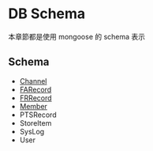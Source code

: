 
# DB Schema

本章節都是使用 mongoose 的 schema 表示

## Schema

- [Channel](https://github.com/Org08/sdb-nexus/blob/master/docs/DBSchema/Channel.md)
- [FARecord](https://github.com/Org08/sdb-nexus/tree/master/docs/DBSchema/FARecord.md)
- [FRRecord](https://github.com/Org08/sdb-nexus/tree/master/docs/DBSchema/FRRecord.md)
- [Member](https://github.com/Org08/sdb-nexus/tree/master/docs/DBSchema/M.md)
- PTSRecord
- StoreItem
- SysLog
- User
